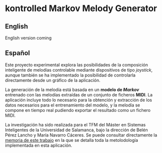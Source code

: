 # kontrolled Markov Melody Generator
## English
English version coming 
## Español
Este proyecto experimental explora las posibilidades de la composición inteligente de melodías controlable mediante dispositivos de tipo *joystick*, aunque también se ha implementado la posibilidad de controlarla directamente desde un gráfico de la aplicación.

La generación de la melodía está basada en un **modelo de _Markov_** entrenado con las melodías extraídas de un conjunto de ficheros **MIDI**. La aplicación incluye todo lo necesario para la obtención y extracción de los datos necesarios para el entrenamiento del modelo, y la melodía se compone en tiempo real pudiendo exportar el resultado como un fichero MIDI.

La investigación ha sido realizada para el TFM del Máster en Sistemas Inteligentes de la Universidad de Salamanca, bajo la dirección de Belén Pérez Lancho y María Navarro Cáceres. Se puede consultar directamente la [memoria de este trabajo](http://www.pdf-archive.com/2016/07/15/kontrolledmarkovmelodygenerator/kontrolledmarkovmelodygenerator.pdf) en la que se detalla toda la metolodología implementada en esta aplicación.
